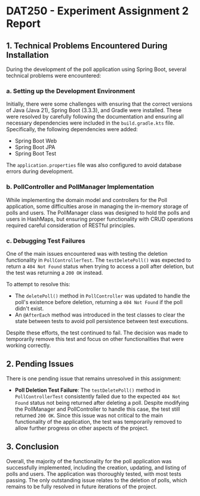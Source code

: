 # DAT250 - Experiment Assignment 2 Report

## 1. Technical Problems Encountered During Installation

During the development of the poll application using Spring Boot, several technical problems were encountered:

### a. Setting up the Development Environment
Initially, there were some challenges with ensuring that the correct versions of Java (Java 21), Spring Boot (3.3.3), and Gradle were installed. These were resolved by carefully following the documentation and ensuring all necessary dependencies were included in the `build.gradle.kts` file. Specifically, the following dependencies were added:
- Spring Boot Web
- Spring Boot JPA
- Spring Boot Test

The `application.properties` file was also configured to avoid database errors during development.

### b. PollController and PollManager Implementation
While implementing the domain model and controllers for the Poll application, some difficulties arose in managing the in-memory storage of polls and users. The PollManager class was designed to hold the polls and users in HashMaps, but ensuring proper functionality with CRUD operations required careful consideration of RESTful principles.

### c. Debugging Test Failures
One of the main issues encountered was with testing the deletion functionality in `PollControllerTest`. The `testDeletePoll()` was expected to return a `404 Not Found` status when trying to access a poll after deletion, but the test was returning a `200 OK` instead.

To attempt to resolve this:
- The `deletePoll()` method in `PollController` was updated to handle the poll's existence before deletion, returning a `404 Not Found` if the poll didn't exist.
- An `@AfterEach` method was introduced in the test classes to clear the state between tests to avoid poll persistence between test executions.

Despite these efforts, the test continued to fail. The decision was made to temporarily remove this test and focus on other functionalities that were working correctly.

## 2. Pending Issues

There is one pending issue that remains unresolved in this assignment:
- **Poll Deletion Test Failure**: The `testDeletePoll()` method in `PollControllerTest` consistently failed due to the expected `404 Not Found` status not being returned after deleting a poll. Despite modifying the PollManager and PollController to handle this case, the test still returned `200 OK`. Since this issue was not critical to the main functionality of the application, the test was temporarily removed to allow further progress on other aspects of the project.

## 3. Conclusion

Overall, the majority of the functionality for the poll application was successfully implemented, including the creation, updating, and listing of polls and users. The application was thoroughly tested, with most tests passing. The only outstanding issue relates to the deletion of polls, which remains to be fully resolved in future iterations of the project.
